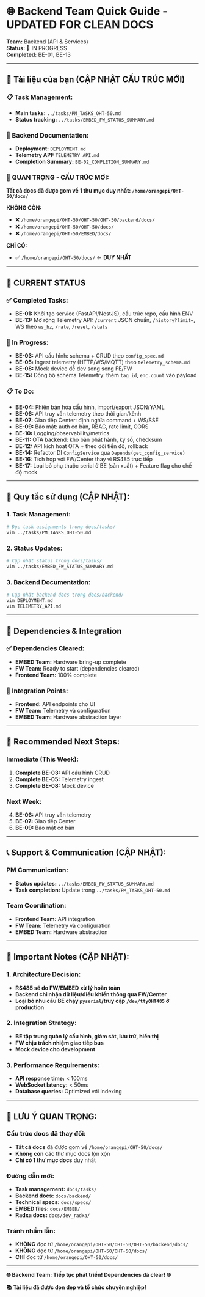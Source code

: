 # 🌐 Backend Team Quick Guide - UPDATED FOR CLEAN DOCS

**Team:** Backend (API & Services)  
**Status:** 🔄 IN PROGRESS  
**Completed:** BE-01, BE-13

---

## 📁 **Tài liệu của bạn (CẬP NHẬT CẤU TRÚC MỚI)**

### **📋 Task Management:**
- **Main tasks:** `../tasks/PM_TASKS_OHT-50.md`
- **Status tracking:** `../tasks/EMBED_FW_STATUS_SUMMARY.md`

### **🔧 Backend Documentation:**
- **Deployment:** `DEPLOYMENT.md`
- **Telemetry API:** `TELEMETRY_API.md`
- **Completion Summary:** `BE-02_COMPLETION_SUMMARY.md`

### **🚨 QUAN TRỌNG - CẤU TRÚC MỚI:**
**Tất cả docs đã được gom về 1 thư mục duy nhất: `/home/orangepi/OHT-50/docs/`**

**KHÔNG CÒN:**
- ❌ `/home/orangepi/OHT-50/OHT-50/OHT-50/backend/docs/`
- ❌ `/home/orangepi/OHT-50/OHT-50/docs/`
- ❌ `/home/orangepi/OHT-50/EMBED/docs/`

**CHỈ CÓ:**
- ✅ `/home/orangepi/OHT-50/docs/` ← **DUY NHẤT**

---

## 🔄 **CURRENT STATUS**

### **✅ Completed Tasks:**
- **BE-01:** Khởi tạo service (FastAPI/NestJS), cấu trúc repo, cấu hình ENV
- **BE-13:** Mở rộng Telemetry API: `/current` JSON chuẩn, `/history?limit=`, WS theo `ws_hz`, `/rate`, `/reset`, `/stats`

### **🔄 In Progress:**
- **BE-03:** API cấu hình: schema + CRUD theo `config_spec.md`
- **BE-05:** Ingest telemetry (HTTP/WS/MQTT) theo `telemetry_schema.md`
- **BE-08:** Mock device để dev song song FE/FW
- **BE-15:** Đồng bộ schema Telemetry: thêm `tag_id`, `enc.count` vào payload

### **📋 To Do:**
- **BE-04:** Phiên bản hóa cấu hình, import/export JSON/YAML
- **BE-06:** API truy vấn telemetry theo thời gian/kênh
- **BE-07:** Giao tiếp Center: định nghĩa command + WS/SSE
- **BE-09:** Bảo mật: auth cơ bản, RBAC, rate limit, CORS
- **BE-10:** Logging/observability/metrics
- **BE-11:** OTA backend: kho bản phát hành, ký số, checksum
- **BE-12:** API kích hoạt OTA + theo dõi tiến độ, rollback
- **BE-14:** Refactor DI `ConfigService` qua `Depends(get_config_service)`
- **BE-16:** Tích hợp với FW/Center thay vì RS485 trực tiếp
- **BE-17:** Loại bỏ phụ thuộc serial ở BE (sản xuất) + Feature flag cho chế độ mock

---

## 📝 **Quy tắc sử dụng (CẬP NHẬT):**

### **1. Task Management:**
```bash
# Đọc task assignments trong docs/tasks/
vim ../tasks/PM_TASKS_OHT-50.md
```

### **2. Status Updates:**
```bash
# Cập nhật status trong docs/tasks/
vim ../tasks/EMBED_FW_STATUS_SUMMARY.md
```

### **3. Backend Documentation:**
```bash
# Cập nhật backend docs trong docs/backend/
vim DEPLOYMENT.md
vim TELEMETRY_API.md
```

---

## 🔗 **Dependencies & Integration**

### **✅ Dependencies Cleared:**
- **EMBED Team:** Hardware bring-up complete
- **FW Team:** Ready to start (dependencies cleared)
- **Frontend Team:** 100% complete

### **🔄 Integration Points:**
- **Frontend:** API endpoints cho UI
- **FW Team:** Telemetry và configuration
- **EMBED Team:** Hardware abstraction layer

---

## 🎯 **Recommended Next Steps:**

### **Immediate (This Week):**
1. **Complete BE-03:** API cấu hình CRUD
2. **Complete BE-05:** Telemetry ingest
3. **Complete BE-08:** Mock device

### **Next Week:**
4. **BE-06:** API truy vấn telemetry
5. **BE-07:** Giao tiếp Center
6. **BE-09:** Bảo mật cơ bản

---

## 📞 **Support & Communication (CẬP NHẬT):**

### **PM Communication:**
- **Status updates:** `../tasks/EMBED_FW_STATUS_SUMMARY.md`
- **Task completion:** Update trong `../tasks/PM_TASKS_OHT-50.md`

### **Team Coordination:**
- **Frontend Team:** API integration
- **FW Team:** Telemetry và configuration
- **EMBED Team:** Hardware abstraction

---

## 🚨 **Important Notes (CẬP NHẬT):**

### **1. Architecture Decision:**
- **RS485 sẽ do FW/EMBED xử lý hoàn toàn**
- **Backend chỉ nhận dữ liệu/điều khiển thông qua FW/Center**
- **Loại bỏ nhu cầu BE chạy `pyserial`/truy cập `/dev/ttyOHT485` ở production**

### **2. Integration Strategy:**
- **BE tập trung quản lý cấu hình, giám sát, lưu trữ, hiển thị**
- **FW chịu trách nhiệm giao tiếp bus**
- **Mock device cho development**

### **3. Performance Requirements:**
- **API response time:** < 100ms
- **WebSocket latency:** < 50ms
- **Database queries:** Optimized với indexing

---

## 🚨 **LƯU Ý QUAN TRỌNG:**

### **Cấu trúc docs đã thay đổi:**
- **Tất cả docs** đã được gom về `/home/orangepi/OHT-50/docs/`
- **Không còn** các thư mục docs lộn xộn
- **Chỉ có 1 thư mục docs** duy nhất

### **Đường dẫn mới:**
- **Task management:** `docs/tasks/`
- **Backend docs:** `docs/backend/`
- **Technical specs:** `docs/specs/`
- **EMBED files:** `docs/EMBED/`
- **Radxa docs:** `docs/dev_radxa/`

### **Tránh nhầm lẫn:**
- **KHÔNG** đọc từ `/home/orangepi/OHT-50/OHT-50/OHT-50/backend/docs/`
- **KHÔNG** đọc từ `/home/orangepi/OHT-50/OHT-50/docs/`
- **CHỈ** đọc từ `/home/orangepi/OHT-50/docs/`

---

**🌐 Backend Team: Tiếp tục phát triển! Dependencies đã clear! 🌐**

**📚 Tài liệu đã được dọn dẹp và tổ chức chuyên nghiệp!**
